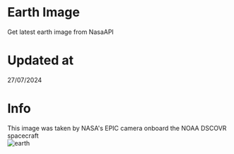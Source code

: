 # Earth Image
Get latest earth image from NasaAPI

<!-- Earth Image Update -->
# Updated at 
27/07/2024 <br> 
# Info
This image was taken by NASA's EPIC camera onboard the NOAA DSCOVR spacecraft <br> 
![earth](https://api.nasa.gov/EPIC/archive/natural/2024/07/27/png/epic_1b_20240727004554.png?api_key=V80HNcPBnQWG82pxQoF7UZtXG7ga5XaLHQehkKXG) 
<!-- /Earth Image Update -->